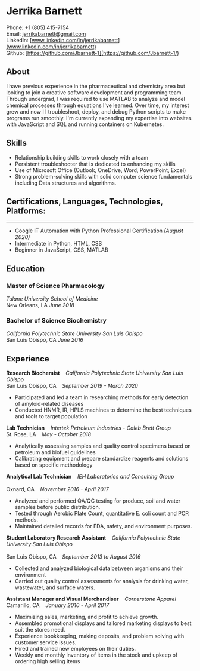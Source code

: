 # Jerrika Barnett
Phone: +1 (805) 415-7154</br>
Email: jerrikabarnett@gmail.com</br>
Linkedin: [www.linkedin.com/in/jerrikabarnett](www.linkedin.com/in/jerrikabarnett)</br>
Github: [https://github.com/Jbarnett-1](https://github.com/Jbarnett-1/)</br>

## About
<p>I have previous experience in the pharmaceutical and chemistry area but looking to join a creative software development and programming team. Through undergrad, I was required to use MATLAB to analyze and model chemical processes through equations I've learned. Over time, my interest grew and now I l troubleshoot, deploy, and debug Python scripts to make programs run smoothly. I'm currently expanding my expertise into websites with JavaScript and SQL and running containers on Kubernetes. </p>

## Skills
-	Relationship building skills to work closely with a team
-	Persistent troubleshooter that is dedicated to enhancing my skills
-	Use of Microsoft Office (Outlook, OneDrive, Word, PowerPoint, Excel)
-	Strong problem-solving skills with solid computer science fundamentals including Data structures and algorithms.

## Certifications, Languages, Technologies, Platforms:
-------------------------------------------------------------
-	Google IT Automation with Python Professional Certification _(August 2020)_
- Intermediate in Python, HTML, CSS
- Beginner in JavaScript, CSS, MATLAB

## Education
### Master of Science Pharmacology
_Tulane University School of Medicine_ </br>
New Orleans, LA _June 2018_ </br>

### Bachelor of Science Biochemistry
_California Polytechnic State University San Luis Obispo_ </br>
San Luis Obispo, CA _June 2016_ </br>

## Experience
**Research Biochemist**	&nbsp;&nbsp; _California Polytechnic State University San Luis Obispo_ </br>
San Luis Obispo, CA &nbsp;&nbsp; _September 2019 - March 2020_ </br>
-	Participated and led a team in researching methods for early detection of amyloid-related diseases </br>
-	Conducted HNMR, IR, HPLS machines to determine the best techniques and tools to target population </br>

**Lab Technician** &nbsp;&nbsp; _Intertek Petroleum Industries - Caleb Brett Group_ </br>
St. Rose, LA &nbsp;&nbsp; _May - October 2018_ </br>
-	Analytically assessing samples and quality control specimens based on petroleum and biofuel guidelines </br>
-	Calibrating equipment and prepare standardize reagents and solutions based on specific methodology </br>

**Analytical Lab Technician**	&nbsp;&nbsp; _IEH Laboratories and Consulting Group_ </br>						 
Oxnard, CA &nbsp;&nbsp; _November 2016 - April 2017_ </br>
-	Analyzed and performed QA/QC testing for produce, soil and water samples before public distribution. </br>
-	Tested through Aerobic Plate Count, quantitative E. coli count and PCR methods. </br>
-	Maintained detailed records for FDA, safety, and environment purposes. </br>

**Student Laboratory Research Assistant** &nbsp;&nbsp; _California Polytechnic State University San Luis Obispo_ </br>			   
San Luis Obispo, CA &nbsp;&nbsp; _September 2013 to August 2016_ </br>	
-	Collected and analyzed biological data between organisms and their environment </br>
-	Carried out quality control assessments for analysis for drinking water, wastewater, and surface waters. </br>

**Assistant Manager and Visual Merchandiser** &nbsp;&nbsp; _Cornerstone Apparel_ </br>
Camarillo, CA &nbsp;&nbsp; _January 2010 - April 2017_ </br>
-	Maximizing sales, marketing, and profit to achieve growth. </br>
-	Assembled promotional displays and tailored marketing displays to best suit the stores need. </br>
-	Experience bookkeeping, making deposits, and problem solving with customer service issues. </br>
-	Hired and trained new employees on their duties. </br>
-	Weekly and monthly inventory of items in the stock and upkeep of ordering high selling items </br>
